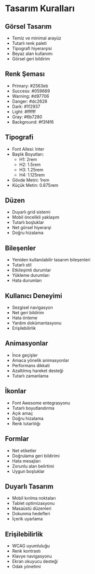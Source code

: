# Tasarım Kuralları

## Görsel Tasarım
- Temiz ve minimal arayüz
- Tutarlı renk paleti
- Tipografi hiyerarşisi
- Beyaz alan kullanımı
- Görsel geri bildirim

## Renk Şeması
- Primary: #2563eb
- Success: #059669
- Warning: #d97706
- Danger: #dc2626
- Dark: #1f2937
- Light: #ffffff
- Gray: #6b7280
- Background: #f3f4f6

## Tipografi
- Font Ailesi: Inter
- Başlık Boyutları:
  - H1: 2rem
  - H2: 1.5rem
  - H3: 1.25rem
  - H4: 1.125rem
- Gövde Metni: 1rem
- Küçük Metin: 0.875rem

## Düzen
- Duyarlı grid sistemi
- Mobil öncelikli yaklaşım
- Tutarlı boşluklar
- Net görsel hiyerarşi
- Doğru hizalama

## Bileşenler
- Yeniden kullanılabilir tasarım bileşenleri
- Tutarlı stil
- Etkileşimli durumlar
- Yükleme durumları
- Hata durumları

## Kullanıcı Deneyimi
- Sezgisel navigasyon
- Net geri bildirim
- Hata önleme
- Yardım dokümantasyonu
- Erişilebilirlik

## Animasyonlar
- İnce geçişler
- Amaca yönelik animasyonlar
- Performans dikkati
- Azaltılmış hareket desteği
- Tutarlı zamanlama

## İkonlar
- Font Awesome entegrasyonu
- Tutarlı boyutlandırma
- Açık amaç
- Doğru hizalama
- Renk tutarlılığı

## Formlar
- Net etiketler
- Doğrulama geri bildirimi
- Hata mesajları
- Zorunlu alan belirtimi
- Uygun boşluklar

## Duyarlı Tasarım
- Mobil kırılma noktaları
- Tablet optimizasyonu
- Masaüstü düzenleri
- Dokunma hedefleri
- İçerik uyarlama

## Erişilebilirlik
- WCAG uyumluluğu
- Renk kontrastı
- Klavye navigasyonu
- Ekran okuyucu desteği
- Odak yönetimi